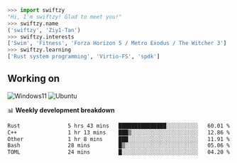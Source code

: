 ```python
>>> import swiftzy
"Hi, I'm swiftzy! Glad to meet you!"
>>> swiftzy.name
('swiftzy', 'Ziy1-Tan')
>>> swiftzy.interests
['Swim', 'Fitness', 'Forza Horizon 5 / Metro Exodus / The Witcher 3']
>>> swiftzy.learning
['Rust system programming', 'Virtio-FS', 'spdk']
```

## Working on

![Windows11](https://img.shields.io/badge/Windows%2011-00adef?style=flat-square&logo=windows&logoColor=ffffff)
![Ubuntu](https://img.shields.io/badge/Ubuntu%20(WSL)-dd4814?style=flat-square&logo=ubuntu&logoColor=ffffff)

📊 **Weekly development breakdown**
<!--START_SECTION:waka-->

```txt
Rust               5 hrs 43 mins   ███████████████░░░░░░░░░░   60.01 %
C++                1 hr 13 mins    ███▒░░░░░░░░░░░░░░░░░░░░░   12.86 %
Other              1 hr 8 mins     ███░░░░░░░░░░░░░░░░░░░░░░   11.91 %
Bash               28 mins         █▒░░░░░░░░░░░░░░░░░░░░░░░   05.06 %
TOML               24 mins         █░░░░░░░░░░░░░░░░░░░░░░░░   04.20 %
```

<!--END_SECTION:waka-->
